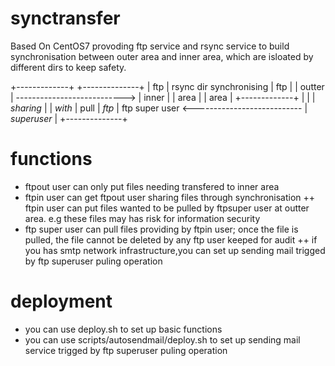 # synctransfer

Based On CentOS7 provoding ftp service and rsync service to build synchronisation between outer area and inner area, which are isloated by different dirs to keep safety.

 +-------------+                                   +--------------+
 | ftp         |    rsync dir synchronising        |  ftp         |
 | outter      |   --------------------------->    |  inner       |
 | area        |                                   |  area        |
 +-------------+                                   |              |
                                                   |  *sharing*   |
                                                   |  *with*      |
                       pull                        |  *ftp*       |
 ftp super user    <---------------------------    |  *superuser* |
                                                   +--------------+

# functions
+ ftpout user can only put files needing transfered to inner area
+ ftpin  user can get ftpout user sharing files through synchronisation
++ ftpin user can put files wanted to be pulled by ftpsuper user at outter area. e.g these files may has risk for information security
+ ftp super user can  pull files providing by ftpin user; once the file is pulled, the file cannot be deleted by any ftp user keeped for audit
++ if you has smtp network infrastructure,you can set up sending mail trigged by ftp superuser puling operation


# deployment
+ you can use deploy.sh to set up basic functions
+ you can use scripts/autosendmail/deploy.sh to set up sending mail service trigged by ftp superuser puling operation
